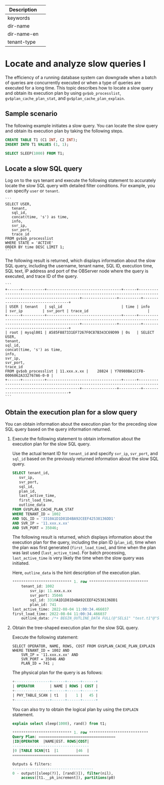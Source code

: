| Description   |                 |
|---------------|-----------------|
| keywords      |                 |
| dir-name      |                 |
| dir-name-en   |                 |
| tenant-type   |                 |

# Locate and analyze slow queries I

The efficiency of a running database system can downgrade when a batch of queries are concurrently executed or when a type of queries are executed for a long time. This topic describes how to locate a slow query and obtain its execution plan by using `gv$ob_processlist`, `gv$plan_cache_plan_stat`, and `gv$plan_cache_plan_explain`.

## Sample scenario

The following example initiates a slow query. You can locate the slow query and obtain its execution plan by taking the following steps.

```sql
CREATE TABLE T1 (C1 INT, C2 INT);
INSERT INTO T1 VALUES (1, 1);

SELECT SLEEP(1000) FROM T1;
```

## Locate a slow SQL query

Log on to the sys tenant and execute the following statement to accurately locate the slow SQL query with detailed filter conditions. For example, you can specify `user` or `tenant`.

    ```
    SELECT USER,
       tenant,
       sql_id,
       concat(time, 's') as time,
       info,
       svr_ip,
       svr_port,
       trace_id
    FROM gv$ob_processlist
    WHERE STATE = 'ACTIVE'
    ORDER BY time DESC LIMIT 1;
    ```

The following result is returned, which displays information about the slow SQL query, including the username, tenant name, SQL ID, execution time, SQL text, IP address and port of the OBServer node where the query is executed, and trace ID of the query.

    ```
    +------+----------+----------------------------------+------+-----------------------------------------------------------------------------------------------------------------+----------------+----------+------------------------------------+
    | USER | tenant   | sql_id                           | time | info                                                                                                            | svr_ip         | svr_port | trace_id                           |
    +------+----------+----------------------------------+------+-----------------------------------------------------------------------------------------------------------------+----------------+----------+------------------------------------+
    | root | mysql001 | A585F887331EF7267F0C87B343C69D99 | 0s   | SELECT USER,
    tenant,
    sql_id,
    concat(time, 's') as time,
    info,
    svr_ip,
    svr_port,
    trace_id
    FROM gv$ob_processlist | 11.xxx.x.xx |    28824 | Y70980BA1CCFB-0006062A332767A6-0-0 |
    +------+----------+----------------------------------+------+-----------------------------------------------------------------------------------------------------------------+----------------+----------+------------------------------------+
    ```

## Obtain the execution plan for a slow query

You can obtain information about the execution plan for the preceding slow SQL query based on the query information returned.

1. Execute the following statement to obtain information about the execution plan for the slow SQL query.

   Use the actual tenant ID for `tenant_id` and specify `svr_ip`, `svr_port`, and `sql_id` based on the previously returned information about the slow SQL query.

   ```sql
   SELECT tenant_id,
      svr_ip,
      svr_port,
      sql_id,
      plan_id,
      last_active_time,
      first_load_time,
      outline_data
   FROM GV$PLAN_CACHE_PLAN_STAT
   WHERE TENANT_ID = 1002
   AND SQL_ID = '3310A1D1D81D4BA92CEEF42538136DD1'
   AND SVR_IP = '11.xxx.x.xx'
   AND SVR_PORT = 35046;
   ```

   The following result is returned, which displays information about the execution plan for the query, including the plan ID (`plan_id`), time when the plan was first generated (`first_load_time`), and time when the plan was last used (`last_active_time`). For batch processing, `last_active_time` is very likely the time when the slow query was initiated.

   Here, `outline_data` is the hint description of the execution plan.

   ```sql
   *************************** 1. row ***************************
       tenant_id: 1002
           svr_ip: 11.xxx.x.xx
           svr_port: 35046
           sql_id: 3310A1D1D81D4BA92CEEF42538136DD1
           plan_id: 741
   last_active_time: 2022-08-04 11:00:34.466037
   first_load_time: 2022-08-04 11:00:34.466037
       outline_data: /*+ BEGIN_OUTLINE_DATA FULL(@"SEL$1" "test.t1"@"SEL$1") END_OUTLINE_DATA*/
   ```

2. Obtain the tree-shaped execution plan for the slow SQL query.

   Execute the following statement:

    ```
    SELECT OPERATOR, NAME, ROWS, COST FROM GV$PLAN_CACHE_PLAN_EXPLAIN
    WHERE TENANT_ID = 1002 AND
        SVR_IP = '11.xxx.x.xx' AND
        SVR_PORT = 35046 AND
        PLAN_ID = 741 ;
    ```

   The physical plan for the query is as follows:

   ```sql
   +----------------+------+------+------+
   | OPERATOR       | NAME | ROWS | COST |
   +----------------+------+------+------+
   | PHY_TABLE_SCAN | t1   |    1 |   45 |
   +----------------+------+------+------+
   ```

   You can also try to obtain the logical plan by using the `EXPLAIN` statement.

   ```sql
   explain select sleep(1000), rand() from t1;

   *************************** 1. row ***************************
   Query Plan: ===================================
   |ID|OPERATOR  |NAME|EST. ROWS|COST|
   -----------------------------------
   |0 |TABLE SCAN|t1  |1        |46  |
   ===================================

   Outputs & filters:
   -------------------------------------
   0 - output([sleep(?)], [rand()]), filter(nil),
       access([t1.__pk_increment]), partitions(p0)
   ```
